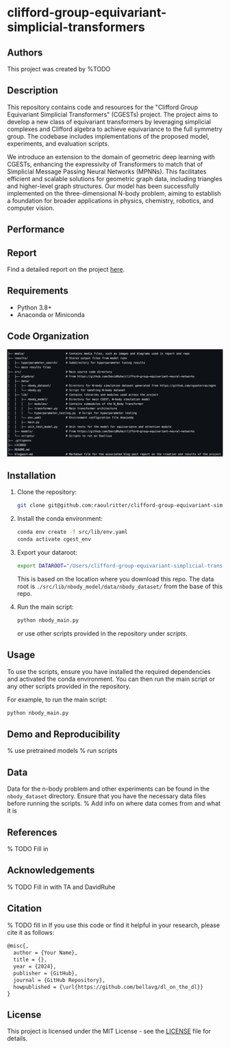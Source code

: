 # clifford-group-equivariant-simplicial-transformers

## Authors
This project was created by %TODO

## Description
This repository contains code and resources for the "Clifford Group Equivariant Simplicial Transformers" (CGESTs) project. The project aims to develop a new class of equivariant transformers by leveraging simplicial complexes and Clifford algebra to achieve equivariance to the full symmetry group. The codebase includes implementations of the proposed model, experiments, and evaluation scripts.

We introduce an extension to the domain of geometric deep learning with CGESTs, enhancing the expressivity of Transformers to match that of Simplicial Message Passing Neural Networks (MPNNs). This facilitates efficient and scalable solutions for geometric graph data, including triangles and higher-level graph structures. Our model has been successfully implemented on the three-dimensional N-body problem, aiming to establish a foundation for broader applications in physics, chemistry, robotics, and computer vision. 

## Performance

## Report
Find a detailed report on the project [here](/blogpost.md).

## Requirements
- Python 3.8+
- Anaconda or Miniconda
   
## Code Organization
![Project Structure](media/structure_repo.png)

## Installation
1. Clone the repository:
   ```bash
   git clone git@github.com:raoulritter/clifford-group-equivariant-simplicial-transformers.git 
   ```
2. Install the conda environment:
   ```bash
   conda env create -f src/lib/env.yaml
   conda activate cgest_env
   ```

3. Export your dataroot:
   ```bash
   export DATAROOT="/Users/clifford-group-equivariant-simplicial-transformers/src/lib/nbody_model/data/nbody_dataset/"
   ```
   This is based on the location where you download this repo. The data root is
   `./src/lib/nbody_model/data/nbody_dataset/` from the base of this repo. 

3. Run the main script:
   ```bash
   python nbody_main.py
   ```
   or use other scripts provided in the repository under *scripts*.


## Usage
To use the scripts, ensure you have installed the required dependencies and activated the conda environment. You can then run the main script or any other scripts provided in the repository.

For example, to run the main script:
```bash
python nbody_main.py
```
## Demo and Reproducibility
% use pretrained models
% run scripts 

## Data
Data for the n-body problem and other experiments can be found in the `nbody_dataset` directory. 
Ensure that you have the necessary data files before running the scripts.
% Add info on where data comes from and what it is

## References
% TODO Fill in
## Acknowledgements
% TODO Fill in with TA and DavidRuhe

## Citation
% TODO fill in
If you use this code or find it helpful in your research, please cite it as follows:
```
@misc{,
  author = {Your Name},
  title = {},
  year = {2024},
  publisher = {GitHub},
  journal = {GitHub Repository},
  howpublished = {\url{https://github.com/bellavg/dl_on_the_dl}}
}
```

## License
This project is licensed under the MIT License - see the [LICENSE](LICENSE) file for details.
```

